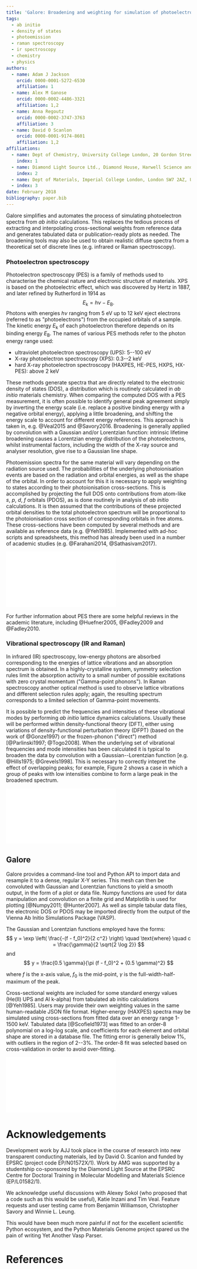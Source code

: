 ```yaml
---
title: 'Galore: Broadening and weighting for simulation of photoelectron spectroscopy'
tags:
  - ab initio
  - density of states
  - photoemission
  - raman spectroscopy
  - ir spectroscopy
  - chemistry
  - physics
authors:
  - name: Adam J Jackson
    orcid: 0000-0001-5272-6530
    affiliation: 1
  - name: Alex M Ganose
    orcid: 0000-0002-4486-3321
    affiliation: 1,2
  - name: Anna Regoutz
    orcid: 0000-0002-3747-3763
    affiliation: 3
  - name: David O Scanlon
    orcid: 0000-0001-9174-8601
    affiliation: 1,2
affiliations:
  - name: Dept of Chemistry, University College London, 20 Gordon Street, London WC1H 0AJ, UK
    index: 1
  - name: Diamond Light Source Ltd., Diamond House, Harwell Science and Innovation Campus, Didcot, Oxfordshire OX11 0DE, UK
    index: 2
  - name: Dept of Materials, Imperial College London, London SW7 2AZ, UK
  - index: 3
date: February 2018
bibliography: paper.bib
---
```


Galore simplifies and automates the process of simulating
photoelectron spectra from _ab initio_ calculations.
This replaces the tedious process of extracting and interpolating
cross-sectional weights from reference data and generates tabulated
data or publication-ready plots as needed.
The broadening tools may also be used to obtain realistic diffuse
spectra from a theoretical set of discrete lines (e.g. infrared or
Raman spectroscopy).

### Photoelectron spectroscopy

Photoelectron spectroscopy (PES) is a family of methods used to
characterise the chemical nature and electronic structure of
materials.
XPS is based on the photoelectric effect, which was discovered by
Hertz in 1887, and later refined by Rutherford in 1914 as
$$E_\text{k} = h\nu - E_\text{B}.$$
Photons with energies $h\nu$ ranging from 5 eV up to 12 keV eject
electrons (referred to as "photoelectrons") from the occupied
orbitals of a sample. The kinetic energy $E_\text{k}$ of each
photoelectron therefore depends on its binding energy $E_\text{B}$.
The names of various PES methods refer to the photon energy range used:

- ultraviolet photoelectron spectroscopy (UPS): 5--100 eV
- X-ray photoelectron spectroscopy (XPS): 0.3--2 keV
- hard X-ray photoelectron spectroscopy (HAXPES, HE-PES, HXPS, HX-PES): above 2 keV

These methods generate spectra that are directly related
to the electronic density of states (DOS),
a distribution which is routinely calculated in _ab initio_
materials chemistry.
When comparing the computed DOS with a PES measurement, it is often
possible to identify general peak agreement simply by inverting the
energy scale (i.e. replace a positive binding energy with a negative
orbital energy), applying a little broadening, and shifting the energy
scale to account for different energy references.
This approach is taken in, e.g. @Veal2015 and @Savory2016.
Broadening is generally applied by convolution with a Gaussian
and/or Lorentzian function: intrinsic lifetime broadening causes a
Lorentzian energy distribution of the photoelectrons, whilst instrumental
factors, including the width of the X-ray source and analyser resolution,
give rise to a Gaussian line shape.

Photoemission spectra for the same material will vary depending on the
radiation source used.
The probabilities of the underlying photoionisation events are based
on the radiation and orbital energies, as well as the shape of the
orbital.
In order to account for this it is necessary to apply weighting to
states according to their photoionisation cross-sections.
This is accomplished by projecting the full DOS onto contributions
from atom-like _s_, _p_, _d_, _f_ orbitals (PDOS), as is done
routinely in analysis of _ab initio_ calculations.
It is then assumed that the contributions of these projected orbital
densities to the total photoelectron spectrum will be proportional to
the photoionisation cross section of corresponding orbitals in free atoms.
These cross-sections have been computed by several methods and are
available as reference data (e.g. @Yeh1985).
Implemented with ad-hoc scripts and spreadsheets, this method has
already been used in a number of academic studies
(e.g. @Farahani2014, @Sathasivam2017).

![Procedure (left to right) for simulated photoelectron spectrum from _ab initio_ DOS](docs/source/figures/pe_schematic.pdf)

For further information about PES there are some helpful reviews in the
academic literature, including @Huefner2005, @Fadley2009 and @Fadley2010.

### Vibrational spectroscopy (IR and Raman)

In infrared (IR) spectroscopy, low-energy photons are absorbed
corresponding to the energies of lattice vibrations and an absorption
spectrum is obtained. In a highly-crystalline system, symmetry
selection rules limit the absorption activity to a small
number of possible excitations with zero crystal momentum
("Gamma-point phonons"). In Raman spectroscopy another optical method
is used to observe lattice vibrations and different selection rules
apply; again, the resulting spectrum corresponds to a limited
selection of Gamma-point movements.

It is possible to predict the frequencies and intensities of these
vibrational modes by performing *ab initio* lattice dynamics
calculations. Usually these will be performed within density-functional theory
(DFT), either using variations of density-functional perturbation theory
(DFPT) (based on the work of @Gonze1997)
or the frozen-phonon ("direct") method  [@Parlinski1997; @Togo2008].
When the underlying set of vibrational frequencies and mode
intensities has been calculated it is typical to broaden the data by
convolution with a Gaussian--Lorentzian function [e.g. @Hills1975; @Grevels1998].
This is necessary to correctly intepret the effect of overlapping
peaks; for example, Figure 2 shows a case in which a group of peaks
with low intensities combine to form a large peak in the broadened
spectrum.

![Schematic example of misleading peak intensities due to overlap](docs/source/figures/ir_schematic.pdf)

<!-- It is possible to predict the frequencies and intensities of these -->
<!-- vibrational modes by performing *ab initio* lattice dynamics -->
<!-- calculations. Usually these will be performed within the -->
<!-- generalised-gradient approximation within density-functional theory -->
<!-- (DFT), using variations of density-functional perturbation theory -->
<!-- (DFPT) or the frozen-phonon ("direct") method [@Gonze1997; @Parlinski1997; @Togo2008]. -->
<!-- The Phonopy package is a popular open-source tool for managing -->
<!-- frozen-phonon calculations with a range of DFT codes [@Togo2015]. -->
<!-- Scripts are available for intensity -->
<!-- calculation: -->
<!-- David Karhanek's IR intensity script [-@karhanek] does -->
<!-- not have a Free Software license at this point in time; Fonari and -->
<!-- Stauffer have published a program under the MIT license for -->
<!-- calculating Raman intensities [@vasp_raman_py]. Theoretical Raman -->
<!-- linewidths can be computed using higher-order phonon calculations, but -->
<!-- in practice it is helpful to apply additional Lorentzian -->
<!-- broadening [@Skelton2014, @Togo2015a, @Skelton2015]. -->

## Galore

Galore provides a command-line tool and Python API to import data and
resample it to a dense, regular X-Y series.
This mesh can then be convoluted with Gaussian and Lorentzian functions
to yield a smooth output, in the form of a plot or data file.
Numpy functions are used for data manipulation and convolution on a
finite grid and Matplotlib is used for plotting [@Numpy2011; @Hunter2007].
As well as simple tabular data files, the electronic DOS or PDOS may
be imported directly from the output of the Vienna Ab Initio
Simulations Package (VASP).

The Gaussian and Lorentzian functions employed have the forms:
$$
y = \exp \left( \frac{-(f - f_0)^2}{2 c^2} \right) \quad \text{where} \quad c = \frac{\gamma}{2 \sqrt{2 \log 2}}
$$
and
$$
y = \frac{0.5 \gamma}{\pi (f - f_0)^2 + (0.5 \gamma)^2}
$$

where $f$ is the x-axis value, $f_0$ is the mid-point, $\gamma$ is the
full-width-half-maximum of the peak.

Cross-sectional weights are included for some standard energy values
(He(II) UPS and Al k-alpha) from tabulated ab initio calculations
[@Yeh1985].
Users may provide their own weighting values in the same
human-readable JSON file format.
Higher-energy (HAXPES) spectra may be simulated using cross-sections
from fitted data over an energy range 1-1500 keV.
Tabulated data [@Scofield1973] was fitted to an order-8
polynomial on a log-log scale, and coefficients for each element and
orbital shape are stored in a database file. The fitting error is
generally below 1%, with outliers in the region of 2--3%.
The order-8 fit was selected based on cross-validation in order to
avoid over-fitting.

![Cross-validation error of HAXPES data fitting over full energy range across all elements and orbitals](docs/source/figures/haxpes_fit_paper.pdf)


# Acknowledgements

Development work by AJJ took place in the course of research into new
transparent conducting materials, led by David O. Scanlon and funded
by EPSRC (project code EP/N01572X/1).  Work by AMG was supported by a
studentship co-sponsored by the Diamond Light Source at the EPSRC
Centre for Doctoral Training in Molecular Modelling and Materials
Science (EP/L01582/1).

We acknowledge useful discussions with Alexey Sokol (who proposed that
a code such as this would be useful), Katie Inzani and
Tim Veal. Feature requests and user testing came from Benjamin
Williamson, Christopher Savory and Winnie L. Leung.

This would have been much more painful if not for the excellent
scientific Python ecosystem, and the Python Materials Genome project
spared us the pain of writing Yet Another Vasp Parser.

# References
